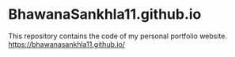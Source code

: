 # BhawanaSankhla11.github.io
This repository contains the code of my personal portfolio website.
https://bhawanasankhla11.github.io/
